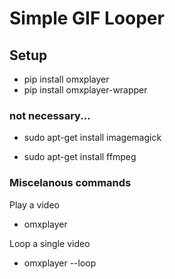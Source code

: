 # Simple GIF Looper

## Setup
* pip install omxplayer
* pip install omxplayer-wrapper




### not necessary...
* sudo apt-get install imagemagick

* sudo apt-get install ffmpeg


### Miscelanous commands
Play a video
* omxplayer <file>
  
Loop a single video
* omxplayer --loop <file>
